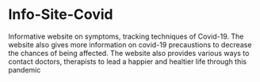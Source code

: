 # Info-Site-Covid
Informative website on symptoms, tracking techniques of Covid-19. The website also
gives more information on covid-19 precaustions to decrease the chances of being affected. 
The website also provides various ways to contact doctors, therapists to lead a happier 
and healtier life through this pandemic 
